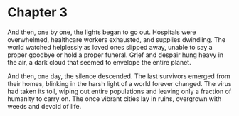 # Chapter 3

And then, one by one, the lights began to go out. Hospitals were overwhelmed, healthcare workers exhausted, and supplies dwindling. The world watched helplessly as loved ones slipped away, unable to say a proper goodbye or hold a proper funeral. Grief and despair hung heavy in the air, a dark cloud that seemed to envelope the entire planet.

And then, one day, the silence descended. The last survivors emerged from their homes, blinking in the harsh light of a world forever changed. The virus had taken its toll, wiping out entire populations and leaving only a fraction of humanity to carry on. The once vibrant cities lay in ruins, overgrown with weeds and devoid of life.